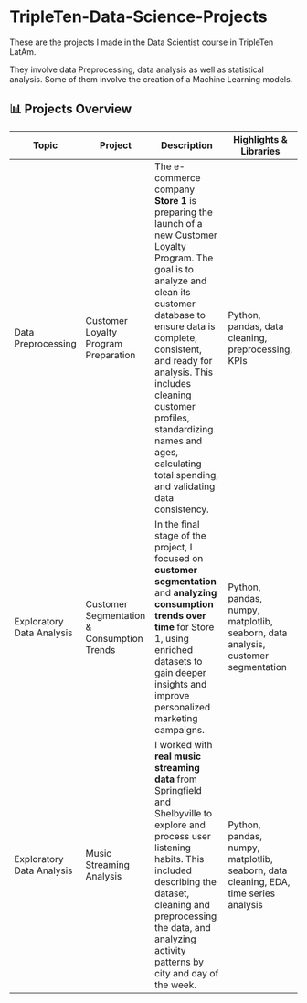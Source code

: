 # TripleTen-Data-Science-Projects

These are the projects I made in the Data Scientist course in TripleTen LatAm.

They involve data Preprocessing, data analysis as well as statistical analysis. Some of them involve the creation of a Machine Learning models.

## 📊 Projects Overview

| Topic                         | Project                                      | Description                                                                                                                                                                                                                                                                                                      | Highlights & Libraries |
|-------------------------------|----------------------------------------------|------------------------------------------------------------------------------------------------------------------------------------------------------------------------------------------------------------------------------------------------------------------------------------------------------------------|-------------------------|
| Data Preprocessing            | Customer Loyalty Program Preparation         | The e-commerce company **Store 1** is preparing the launch of a new Customer Loyalty Program. The goal is to analyze and clean its customer database to ensure data is complete, consistent, and ready for analysis. This includes cleaning customer profiles, standardizing names and ages, calculating total spending, and validating data consistency. | Python, pandas, data cleaning, preprocessing, KPIs |
| Exploratory Data Analysis     | Customer Segmentation & Consumption Trends  | In the final stage of the project, I focused on **customer segmentation** and **analyzing consumption trends over time** for Store 1, using enriched datasets to gain deeper insights and improve personalized marketing campaigns. | Python, pandas, numpy, matplotlib, seaborn, data analysis, customer segmentation |
| Exploratory Data Analysis     | Music Streaming Analysis                      | I worked with **real music streaming data** from Springfield and Shelbyville to explore and process user listening habits. This included describing the dataset, cleaning and preprocessing the data, and analyzing activity patterns by city and day of the week. | Python, pandas, numpy, matplotlib, seaborn, data cleaning, EDA, time series analysis |
